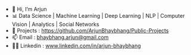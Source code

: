 - 👋 Hi, I’m Arjun
- 📊 Data Science | Machine Learning | Deep Learning | NLP | Computer Vision | Analytics | Social Networks
- 👀 Projects      : https://github.com/ArjunBhaybhang/Public-Projects 
- 📫 Email         : bhaybhang.arjun@gmail.com
- 👨‍💻 Linkedin      : www.linkedin.com/in/arjun-bhaybhang	
<!---
ArjunBhaybhang/ArjunBhaybhang is a ✨ special ✨ repository because its `README.md` (this file) appears on your GitHub profile.
You can click the Preview link to take a look at your changes.
--->
